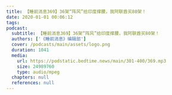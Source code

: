 ```yaml
---
title: 【睡前消息369】36架“阵风”给印度撑腰，我阿联酋买80架！
date: 2020-01-01 00:06:12
tags:
podcast:
  subtitle: 【睡前消息369】36架“阵风”给印度撑腰，我阿联酋买80架！
  authors: ['《睡前消息》编辑部']
  cover: /podcasts/main/assets/logo.png
  duration: 1041
  media:
    url: https://podstatic.bedtime.news/main/301-400/369.mp3
    size: 24989760
    type: audio/mpeg
  chapters: null
  references: null
---
```

